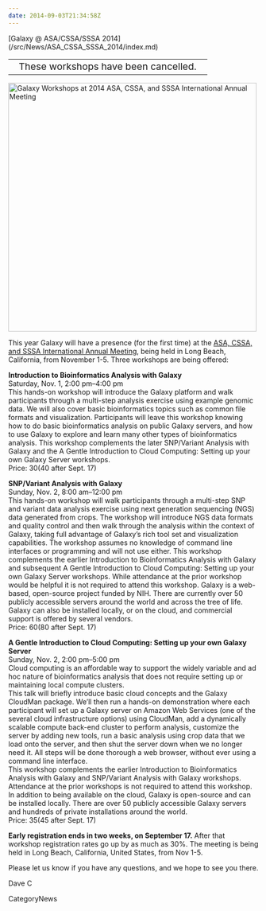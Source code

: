 ```yaml
---
date: 2014-09-03T21:34:58Z
---
```

<div class='newsItemHeader'>[Galaxy @ ASA/CSSA/SSSA 2014](/src/News/ASA_CSSA_SSSA_2014/index.md)</div>

<table>
  <tr>
    <td style=" class="red" "> &nbsp;&nbsp; <span style="font-size: larger;"> These workshops have been cancelled. </span> &nbsp;&nbsp; </td>
  </tr>
</table>


<div class='right'><a href='http://bit.ly/1lIsHQh'><img src='/Images/Logos/ASA_CSSA_SSSA_2014.jpg' alt='Galaxy Workshops at 2014 ASA, CSSA, and SSSA International Annual Meeting' width="500" /></a></div>

This year Galaxy will have a presence (for the first time) at the [ASA, CSSA, and SSSA International Annual Meeting](https://www.acsmeetings.org/home), being held in Long Beach, California, from November 1-5.  Three workshops are being offered: 

**Introduction to Bioinformatics Analysis with Galaxy**<br />
Saturday, Nov. 1, 2:00 pm–4:00 pm<br />
This hands-on workshop will introduce the Galaxy platform and walk participants through a multi-step analysis exercise using example genomic data.  We will also cover basic bioinformatics topics such as common file formats and visualization.  Participants will leave this workshop knowing how to do basic bioinformatics analysis on public Galaxy servers, and how to use Galaxy to explore and learn many other types of bioinformatics analysis. This workshop complements the later SNP/Variant Analysis with Galaxy and the A Gentle Introduction to Cloud Computing: Setting up your own Galaxy Server workshops.<br />
Price: $30 ($40 after Sept. 17)

**SNP/Variant Analysis with Galaxy**<br />
Sunday, Nov. 2, 8:00 am–12:00 pm  <br />
This hands-on workshop will walk participants through a multi-step SNP and variant data analysis exercise using next generation sequencing (NGS) data generated from crops.  The workshop will introduce NGS data formats and quality control and then walk through the analysis within the context of Galaxy, taking full advantage of Galaxy’s rich tool set and visualization capabilities. The workshop assumes no knowledge of command line interfaces or programming and will not use either. This workshop complements the earlier Introduction to Bioinformatics Analysis with Galaxy and subsequent A Gentle Introduction to Cloud Computing: Setting up your own Galaxy Server workshops. While attendance at the prior workshop would be helpful it is not required to attend this workshop. Galaxy is a web-based, open-source project funded by NIH. There are currently over 50 publicly accessible servers around the world and across the tree of life.  Galaxy can also be installed locally, or on the cloud, and commercial support is offered by several vendors.<br />
Price: $60 ($80 after Sept. 17)

**A Gentle Introduction to Cloud Computing: Setting up your own Galaxy Server**<br />
Sunday, Nov. 2, 2:00 pm–5:00 pm  <br />
Cloud computing is an affordable way to support the widely variable and ad hoc nature of bioinformatics analysis that does not require setting up or maintaining local compute clusters.<br />
This talk will briefly introduce basic cloud concepts and the Galaxy CloudMan package.  We’ll then run a hands-on demonstration where each participant will set up a Galaxy server on Amazon Web Services (one of the several cloud infrastructure options) using CloudMan, add a dynamically scalable compute back-end cluster to perform analysis, customize the server by adding new tools, run a basic analysis using crop data that we load onto the server, and then shut the server down when we no longer need it.  All steps will be done thorough a web browser, without ever using a command line interface.<br />
This workshop complements the earlier Introduction to Bioinformatics Analysis with Galaxy and SNP/Variant Analysis with Galaxy workshops. Attendance at the prior workshops is not required to attend this workshop. In addition to being available on the cloud, Galaxy is open-source and can be installed locally.  There are over 50 publicly accessible Galaxy servers and hundreds of private installations around the world.<br />
Price: $35 ($45 after Sept. 17)

**Early registration ends in two weeks, on September 17.**  After that workshop registration rates go up by as much as 30%.  The meeting is being held in Long Beach, California, United States, from Nov 1-5.

Please let us know if you have any questions, and we hope to see you there.

Dave C


CategoryNews
